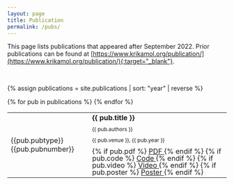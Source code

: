 ```yaml
---
layout: page
title: Publication
permalink: /pubs/
---
```


<style>
.pubitem {
  margin: 0 em 0;
  line-height: 1em;
}

.pubtitle {
  margin-bottom: 0.5em;
  line-height: 1.2em;
  font-weight: bold;
}

.pubauthors,
.pubinfo {
  font-size: 75%;
  margin-bottom: 0.75em;
}
</style>

This page lists publications that appeared after September 2022. Prior publications can be found at [https://www.krikamol.org/publication/](https://www.krikamol.org/publication/){:target="_blank"}.

<br>


{% assign publications = site.publications | sort: "year" | reverse %}

<table>
{% for pub in publications %}
  <tr>
  <td vertical-align="top"><div class="pubbutton pub{{pub.pubtype}}">{{pub.pubtype}}{{pub.pubnumber}}</div></td>
  <td>
  <div class="pubitem">  
  <div class="pubtitle">
      {{ pub.title }}
  </div>
  <div class="pubauthors">{{ pub.authors }}</div>
  <div class="pubinfo">{{ pub.venue }}, {{ pub.year }}</div>
    
  <div class="publinks">
      {% if pub.pdf %}
        <a href="{{ pub.pdf }}">
          <span class="border">PDF</span>
        </a>
      {% endif %}
      {% if pub.code %}
        <a href="{{ pub.code }}">
          <span class="border">Code</span>
        </a>
      {% endif %}
      {% if pub.video %}
        <a href="{{ pub.video }}">
          <span class="border">Video</span>
        </a>
      {% endif %}
      {% if pub.poster %}
        <a href="{{ pub.poster }}">
          <span class="border">Poster</span>
        </a>
      {% endif %}
    </div>
  </div>
  </td>
  </tr>
{% endfor %}
</table>
